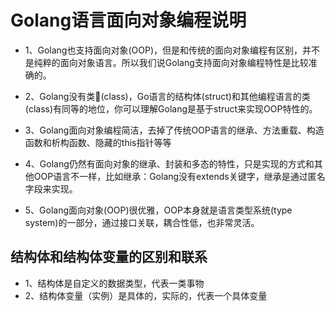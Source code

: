 # Golang语言面向对象编程说明

- 1、Golang也支持面向对象(OOP)，但是和传统的面向对象编程有区别，并不是纯粹的面向对象语言。所以我们说Golang支持面向对象编程特性是比较准确的。
  
- 2、Golang没有类(class)，Go语言的结构体(struct)和其他编程语言的类(class)有同等的地位，你可以理解Golang是基于struct来实现OOP特性的。

- 3、Golang面向对象编程简洁，去掉了传统OOP语言的继承、方法重载、构造函数和析构函数、隐藏的this指针等等

- 4、Golang仍然有面向对象的继承、封装和多态的特性，只是实现的方式和其他OOP语言不一样，比如继承：Golang没有extends关键字，继承是通过匿名字段来实现。

- 5、Golang面向对象(OOP)很优雅，OOP本身就是语言类型系统(type system)的一部分，通过接口关联，耦合性低，也非常灵活。

## 结构体和结构体变量的区别和联系

- 1、结构体是自定义的数据类型，代表一类事物
- 2、结构体变量（实例）是具体的，实际的，代表一个具体变量